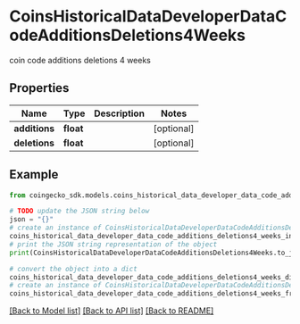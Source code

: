 # CoinsHistoricalDataDeveloperDataCodeAdditionsDeletions4Weeks

coin code additions deletions 4 weeks

## Properties

Name | Type | Description | Notes
------------ | ------------- | ------------- | -------------
**additions** | **float** |  | [optional] 
**deletions** | **float** |  | [optional] 

## Example

```python
from coingecko_sdk.models.coins_historical_data_developer_data_code_additions_deletions4_weeks import CoinsHistoricalDataDeveloperDataCodeAdditionsDeletions4Weeks

# TODO update the JSON string below
json = "{}"
# create an instance of CoinsHistoricalDataDeveloperDataCodeAdditionsDeletions4Weeks from a JSON string
coins_historical_data_developer_data_code_additions_deletions4_weeks_instance = CoinsHistoricalDataDeveloperDataCodeAdditionsDeletions4Weeks.from_json(json)
# print the JSON string representation of the object
print(CoinsHistoricalDataDeveloperDataCodeAdditionsDeletions4Weeks.to_json())

# convert the object into a dict
coins_historical_data_developer_data_code_additions_deletions4_weeks_dict = coins_historical_data_developer_data_code_additions_deletions4_weeks_instance.to_dict()
# create an instance of CoinsHistoricalDataDeveloperDataCodeAdditionsDeletions4Weeks from a dict
coins_historical_data_developer_data_code_additions_deletions4_weeks_from_dict = CoinsHistoricalDataDeveloperDataCodeAdditionsDeletions4Weeks.from_dict(coins_historical_data_developer_data_code_additions_deletions4_weeks_dict)
```
[[Back to Model list]](../README.md#documentation-for-models) [[Back to API list]](../README.md#documentation-for-api-endpoints) [[Back to README]](../README.md)


